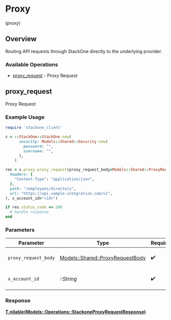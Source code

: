 # Proxy
(*proxy*)

## Overview

Routing API requests through StackOne directly to the underlying provider.

### Available Operations

* [proxy_request](#proxy_request) - Proxy Request

## proxy_request

Proxy Request

### Example Usage

```ruby
require 'stackone_client'

s = ::StackOne::StackOne.new(
      security: Models::Shared::Security.new(
        password: "",
        username: "",
      ),
    )

res = s.proxy.proxy_request(proxy_request_body=Models::Shared::ProxyRequestBody.new(
  headers: {
    "Content-Type": "application/json",
  },
  path: "/employees/directory",
  url: "https://api.sample-integration.com/v1",
), x_account_id="<id>")

if res.status_code == 200
  # handle response
end

```

### Parameters

| Parameter                                                                   | Type                                                                        | Required                                                                    | Description                                                                 |
| --------------------------------------------------------------------------- | --------------------------------------------------------------------------- | --------------------------------------------------------------------------- | --------------------------------------------------------------------------- |
| `proxy_request_body`                                                        | [Models::Shared::ProxyRequestBody](../../models/shared/proxyrequestbody.md) | :heavy_check_mark:                                                          | The request body                                                            |
| `x_account_id`                                                              | *::String*                                                                  | :heavy_check_mark:                                                          | The account identifier                                                      |

### Response

**[T.nilable(Models::Operations::StackoneProxyRequestResponse)](../../models/operations/stackoneproxyrequestresponse.md)**

